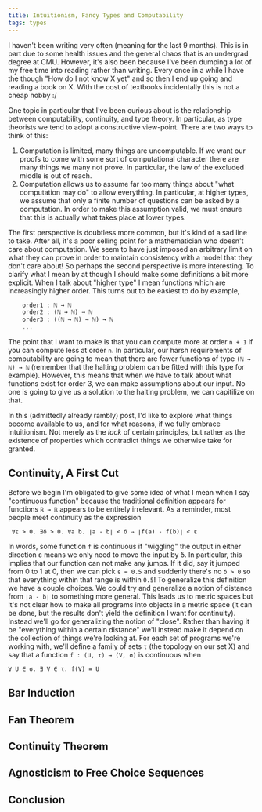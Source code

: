 ```yaml
---
title: Intuitionism, Fancy Types and Computability
tags: types
---
```


I haven't been writing very often (meaning for the last 9
months). This is in part due to some health issues and the general
chaos that is an undergrad degree at CMU. However, it's also been
because I've been dumping a lot of my free time into reading rather
than writing. Every once in a while I have the though "How do I not
know X yet" and so then I end up going and reading a book on X. With
the cost of textbooks incidentally this is not a cheap hobby :/

One topic in particular that I've been curious about is the
relationship between computability, continuity, and type theory. In
particular, as type theorists we tend to adopt a constructive
view-point. There are two ways to think of this:

 1. Computation is limited, many things are uncomputable. If we want
    our proofs to come with some sort of computational character there
    are many things we many not prove. In particular, the law of the
    excluded middle is out of reach.
 2. Computation allows us to assume far too many things about "what
    computation may do" to allow everything. In particular, at higher
    types, we assume that only a finite number of questions can be
    asked by a computation. In order to make this assumption valid, we
    must ensure that this is actually what takes place at lower
    types.

The first perspective is doubtless more common, but it's kind of a sad
line to take. After all, it's a poor selling point for a mathematician
who doesn't care about computation. We seem to have just imposed an
arbitrary limit on what they can prove in order to maintain
consistency with a model that they don't care about! So perhaps the
second perspective is more interesting. To clarify what I mean by at
though I should make some definitions a bit more explicit. When I talk
about "higher type" I mean functions which are increasingly higher
order. This turns out to be easiest to do by example,

``` haskell
    order1 : ℕ → ℕ
    order2 : (ℕ → ℕ) → ℕ
    order3 : ((ℕ → ℕ) → ℕ) → ℕ
    ...
```

The point that I want to make is that you can compute more at order
`n + 1` if you can compute less at order `n`. In particular, our harsh
requirements of computability are going to mean that there are fewer
functions of type `(ℕ → ℕ) → ℕ` (remember that the halting problem can
be fitted with this type for example). However, this means that when
we have to talk about what functions exist for order 3, we can make
assumptions about our input. No one is going to give us a solution to
the halting problem, we can capitilize on that.

In this (admittedly already rambly) post, I'd like to explore what
things become available to us, and for what reasons, if we fully
embrace intuitionism. Not merely as the *lack* of certain principles,
but rather as the existence of properties which contradict things we
otherwise take for granted.

## Continuity, A First Cut

Before we begin I'm obligated to give some idea of what I mean when I
say "continuous function" because the traditional definition appears
for functions `ℝ → ℝ` appears to be entirely irrelevant. As a
reminder, most people meet continuity as the expression

     ∀ε > 0. ∃δ > 0. ∀a b. ∣a - b∣ < δ ⇒ ∣f(a) - f(b)∣ < ε

In words, some function `f` is continuous if "wiggling" the output in
either direction ε means we only need to move the input by δ. In
particular, this implies that our function can not make any jumps. If
it did, say it jumped from 0 to 1 at 0, then we can pick `ε = 0.5` and
suddenly there's no `δ > 0` so that everything within that range is
within `0.5`! To generalize this definition we have a couple
choices. We could try and generalize a notion of distance from `∣a -
b∣` to something more general. This leads us to metric spaces but it's
not clear how to make all programs into objects in a metric space (it
can be done, but the results don't yield the definition I want for
continuity). Instead we'll go for generalizing the notion of
"close". Rather than having it be "everything within a certain
distance" we'll instead make it depend on the collection of things
we're looking at. For each set of programs we're working with, we'll
define a family of sets `τ` (the topology on our set X) and say that a
function `f : (U, τ) → (V, σ)` is continuous when

    ∀ U ∈ σ. ∃ V ∈ τ. f(V) = U

## Bar Induction
## Fan Theorem
## Continuity Theorem
## Agnosticism to Free Choice Sequences
## Conclusion
